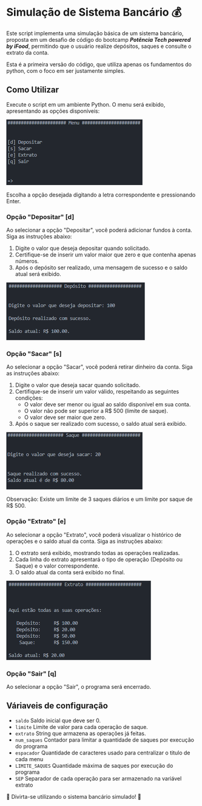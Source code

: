 # Simulação de Sistema Bancário 💰
Este script implementa uma simulação básica de um sistema bancário, proposta em um desafio de código do bootcamp **_Potência Tech powered by iFood_**, permitindo que o usuário realize depósitos, saques e consulte o extrato da conta.

Esta é a primeira versão do código, que utiliza apenas os fundamentos do python, com o foco em ser justamente simples.

## Como Utilizar
Execute o script em um ambiente Python.
O menu será exibido, apresentando as opções disponíveis:

![Menu](images/image.png)

Escolha a opção desejada digitando a letra correspondente e pressionando Enter.

### Opção "Depositar" [d]
Ao selecionar a opção "Depositar", você poderá adicionar fundos à conta. Siga as instruções abaixo:
1. Digite o valor que deseja depositar quando solicitado.
2. Certifique-se de inserir um valor maior que zero e que contenha apenas números.
3. Após o depósito ser realizado, uma mensagem de sucesso e o saldo atual será exibido.

![Menu de Depósito](images/image-1.png)

### Opção "Sacar" [s]
Ao selecionar a opção "Sacar", você poderá retirar dinheiro da conta. Siga as instruções abaixo:
1. Digite o valor que deseja sacar quando solicitado.
2. Certifique-se de inserir um valor válido, respeitando as seguintes condições:
    - O valor deve ser menor ou igual ao saldo disponível em sua conta.
    - O valor não pode ser superior a R$ 500 (limite de saque).
    - O valor deve ser maior que zero.
3. Após o saque ser realizado com sucesso, o saldo atual será exibido.

![Saque](./images/image-3.png)

Observação: Existe um limite de 3 saques diários e um limite por saque de R$ 500.

### Opção "Extrato" [e]
Ao selecionar a opção "Extrato", você poderá visualizar o histórico de operações e o saldo atual da conta. Siga as instruções abaixo:
1. O extrato será exibido, mostrando todas as operações realizadas.
2. Cada linha do extrato apresentará o tipo de operação (Depósito ou Saque) e o valor correspondente.
3. O saldo atual da conta será exibido no final.

![Menu Extrato](images/image-2.png)

### Opção "Sair" [q]
Ao selecionar a opção "Sair", o programa será encerrado.

## Váriaveis de configuração
- `saldo` Saldo inicial que deve ser 0.
- `limite` Limite de valor para cada operação de saque.
- `extrato` String que armazena as operações já feitas.
- `num_saques` Contador para limitar a quantidade de saques por execução do programa
- `espacador` Quantidade de caracteres usado para centralizar o titulo de cada menu
- `LIMITE_SAQUES` Quantidade máxima de saques por execução do programa
- `SEP` Separador de cada operação para ser armazenado na variável extrato

🏦 Divirta-se utilizando o sistema bancário simulado! 🏦

